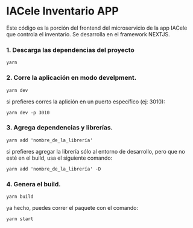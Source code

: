 # IACele Inventario APP

Este código es la porción del frontend del microservicio de la app IACele que controla el inventario. Se desarrolla en el framework NEXTJS.



### 1. Descarga las dependencias del proyecto
```
yarn
```


### 2. Corre la aplicación en modo develpment.
```
yarn dev
```
si prefieres corres la aplición en un puerto específico (ej: 3010):
```
yarn dev -p 3010
```

### 3. Agrega dependencias y librerías.
```
yarn add 'nombre_de_la_librería'
```
si prefieres agregar la librería sólo al entorno de desarrollo, pero que no esté en el build, usa el siguiente comando:
```
yarn add 'nombre_de_la_librería' -D
```


### 4. Genera el build.
```
yarn build
```
ya hecho, puedes correr el paquete con el comando:
```
yarn start
```
